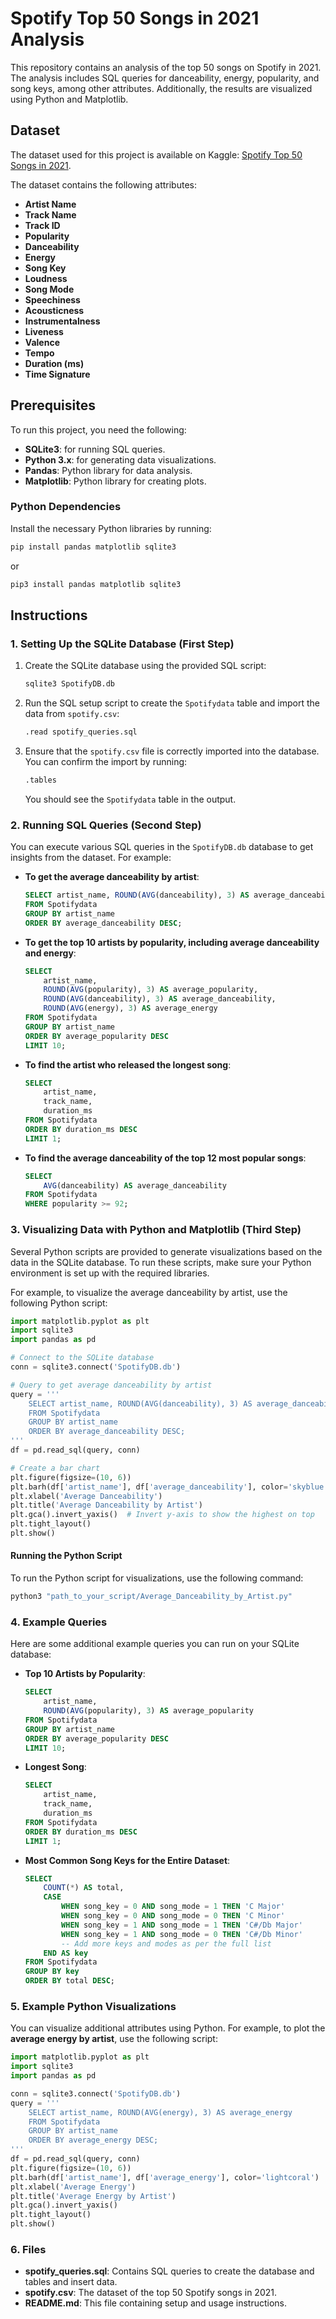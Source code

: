 # Spotify Top 50 Songs in 2021 Analysis

This repository contains an analysis of the top 50 songs on Spotify in 2021. The analysis includes SQL queries for danceability, energy, popularity, and song keys, among other attributes. Additionally, the results are visualized using Python and Matplotlib.

## Dataset

The dataset used for this project is available on Kaggle: [Spotify Top 50 Songs in 2021](https://www.kaggle.com/datasets/equinxx/spotify-top-50-songs-in-2021).

The dataset contains the following attributes:

- **Artist Name**
- **Track Name**
- **Track ID**
- **Popularity**
- **Danceability**
- **Energy**
- **Song Key**
- **Loudness**
- **Song Mode**
- **Speechiness**
- **Acousticness**
- **Instrumentalness**
- **Liveness**
- **Valence**
- **Tempo**
- **Duration (ms)**
- **Time Signature**

## Prerequisites

To run this project, you need the following:

- **SQLite3**: for running SQL queries.
- **Python 3.x**: for generating data visualizations.
- **Pandas**: Python library for data analysis.
- **Matplotlib**: Python library for creating plots.

### Python Dependencies

Install the necessary Python libraries by running:

```bash
pip install pandas matplotlib sqlite3
```
or

```bash
pip3 install pandas matplotlib sqlite3
```

## Instructions

### 1. Setting Up the SQLite Database (First Step)

1. Create the SQLite database using the provided SQL script:
   ```bash
   sqlite3 SpotifyDB.db
   ```

2. Run the SQL setup script to create the `Spotifydata` table and import the data from `spotify.csv`:
   ```bash
   .read spotify_queries.sql
   ```

3. Ensure that the `spotify.csv` file is correctly imported into the database. You can confirm the import by running:

   ```bash
   .tables
   ```

   You should see the `Spotifydata` table in the output.

### 2. Running SQL Queries (Second Step)

You can execute various SQL queries in the `SpotifyDB.db` database to get insights from the dataset. For example:

- **To get the average danceability by artist**:

  ```sql
  SELECT artist_name, ROUND(AVG(danceability), 3) AS average_danceability
  FROM Spotifydata
  GROUP BY artist_name
  ORDER BY average_danceability DESC;
  ```

- **To get the top 10 artists by popularity, including average danceability and energy**:

  ```sql
  SELECT
      artist_name,
      ROUND(AVG(popularity), 3) AS average_popularity,
      ROUND(AVG(danceability), 3) AS average_danceability,
      ROUND(AVG(energy), 3) AS average_energy
  FROM Spotifydata
  GROUP BY artist_name
  ORDER BY average_popularity DESC
  LIMIT 10;
  ```

- **To find the artist who released the longest song**:

  ```sql
  SELECT
      artist_name,
      track_name,
      duration_ms
  FROM Spotifydata
  ORDER BY duration_ms DESC
  LIMIT 1;
  ```

- **To find the average danceability of the top 12 most popular songs**:

  ```sql
  SELECT
      AVG(danceability) AS average_danceability
  FROM Spotifydata
  WHERE popularity >= 92;
  ```

### 3. Visualizing Data with Python and Matplotlib (Third Step)

Several Python scripts are provided to generate visualizations based on the data in the SQLite database. To run these scripts, make sure your Python environment is set up with the required libraries.

For example, to visualize the average danceability by artist, use the following Python script:

```python
import matplotlib.pyplot as plt
import sqlite3
import pandas as pd

# Connect to the SQLite database
conn = sqlite3.connect('SpotifyDB.db')

# Query to get average danceability by artist
query = '''
    SELECT artist_name, ROUND(AVG(danceability), 3) AS average_danceability
    FROM Spotifydata
    GROUP BY artist_name
    ORDER BY average_danceability DESC;
'''
df = pd.read_sql(query, conn)

# Create a bar chart
plt.figure(figsize=(10, 6))
plt.barh(df['artist_name'], df['average_danceability'], color='skyblue')
plt.xlabel('Average Danceability')
plt.title('Average Danceability by Artist')
plt.gca().invert_yaxis()  # Invert y-axis to show the highest on top
plt.tight_layout()
plt.show()
```

#### Running the Python Script

To run the Python script for visualizations, use the following command:

```bash
python3 "path_to_your_script/Average_Danceability_by_Artist.py"
```

### 4. Example Queries

Here are some additional example queries you can run on your SQLite database:

- **Top 10 Artists by Popularity**:
  
  ```sql
  SELECT
      artist_name,
      ROUND(AVG(popularity), 3) AS average_popularity
  FROM Spotifydata
  GROUP BY artist_name
  ORDER BY average_popularity DESC
  LIMIT 10;
  ```

- **Longest Song**:
  
  ```sql
  SELECT
      artist_name,
      track_name,
      duration_ms
  FROM Spotifydata
  ORDER BY duration_ms DESC
  LIMIT 1;
  ```

- **Most Common Song Keys for the Entire Dataset**:
  
  ```sql
  SELECT
      COUNT(*) AS total,
      CASE
          WHEN song_key = 0 AND song_mode = 1 THEN 'C Major'
          WHEN song_key = 0 AND song_mode = 0 THEN 'C Minor'
          WHEN song_key = 1 AND song_mode = 1 THEN 'C#/Db Major'
          WHEN song_key = 1 AND song_mode = 0 THEN 'C#/Db Minor'
          -- Add more keys and modes as per the full list
      END AS key
  FROM Spotifydata
  GROUP BY key
  ORDER BY total DESC;
  ```

### 5. Example Python Visualizations

You can visualize additional attributes using Python. For example, to plot the **average energy by artist**, use the following script:

```python
import matplotlib.pyplot as plt
import sqlite3
import pandas as pd

conn = sqlite3.connect('SpotifyDB.db')
query = '''
    SELECT artist_name, ROUND(AVG(energy), 3) AS average_energy
    FROM Spotifydata
    GROUP BY artist_name
    ORDER BY average_energy DESC;
'''
df = pd.read_sql(query, conn)
plt.figure(figsize=(10, 6))
plt.barh(df['artist_name'], df['average_energy'], color='lightcoral')
plt.xlabel('Average Energy')
plt.title('Average Energy by Artist')
plt.gca().invert_yaxis()
plt.tight_layout()
plt.show()
```

### 6. Files

- **spotify_queries.sql**: Contains SQL queries to create the database and tables and insert data.
- **spotify.csv**: The dataset of the top 50 Spotify songs in 2021.
- **README.md**: This file containing setup and usage instructions.
